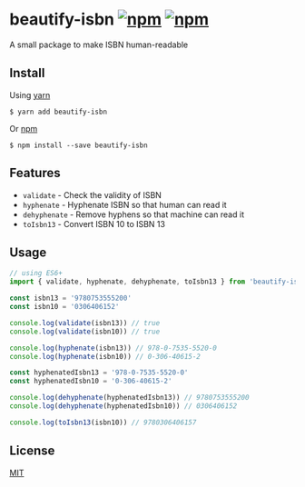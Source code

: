 # beautify-isbn [![npm](https://img.shields.io/npm/v/beautify-isbn.svg?style=flat-square)](https://www.npmjs.com/package/beautify-isbn) [![npm](https://img.shields.io/npm/dt/beautify-isbn.svg?style=flat-square)](https://www.npmjs.com/package/beautify-isbn)
A small package to make ISBN human-readable

## Install
Using [yarn](https://yarnpkg.com/)

```
$ yarn add beautify-isbn
```

Or [npm](https://yarnpkg.com/)

```
$ npm install --save beautify-isbn
```

## Features
* `validate` - Check the validity of ISBN
* `hyphenate` - Hyphenate ISBN so that human can read it
* `dehyphenate` - Remove hyphens so that machine can read it
* `toIsbn13` - Convert ISBN 10 to ISBN 13

## Usage

```javascript
// using ES6+
import { validate, hyphenate, dehyphenate, toIsbn13 } from 'beautify-isbn'

const isbn13 = '9780753555200'
const isbn10 = '0306406152'

console.log(validate(isbn13)) // true
console.log(validate(isbn10)) // true

console.log(hyphenate(isbn13)) // 978-0-7535-5520-0
console.log(hyphenate(isbn10)) // 0-306-40615-2

const hyphenatedIsbn13 = '978-0-7535-5520-0'
const hyphenatedIsbn10 = '0-306-40615-2'

console.log(dehyphenate(hyphenatedIsbn13)) // 9780753555200
console.log(dehyphenate(hyphenatedIsbn10)) // 0306406152

console.log(toIsbn13(isbn10)) // 9780306406157
```


## License
[MIT](./LICENSE)
